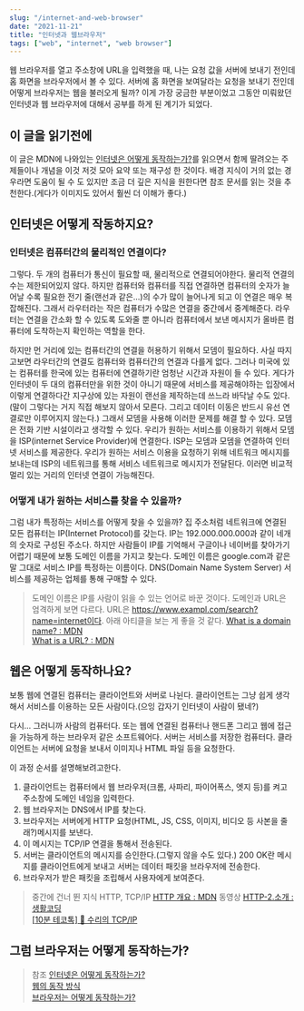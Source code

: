 ```yaml
---
slug: "/internet-and-web-browser"
date: "2021-11-21"
title: "인터넷과 웹브라우저"
tags: ["web", "internet", "web browser"]
---
```


웹 브라우저를 열고 주소창에 URL을 입력했을 때, 나는 요청 값을 서버에 보내기 전인데 홈 화면을 브라우저에서 볼 수 있다. 서버에 홈 화면을 보여달라는 요청을 보내기 전인데 어떻게 브라우저는 웹을 불러오게 될까? 이게 가장 궁금한 부분이었고 그동안 미뤄왔던 인터넷과 웹 브라우저에 대해서 공부를 하게 된 계기가 되었다.

## 이 글을 읽기전에

이 글은 MDN에 나와있는 [인터넷은 어떻게 동작하는가?](https://developer.mozilla.org/ko/docs/Learn/Common_questions/How_does_the_Internet_work)를 읽으면서 함께 딸려오는 주제들이나 개념을 이것 저것 모아 요약 또는 재구성 한 것이다. 배경 지식이 거의 없는 경우라면 도움이 될 수 도 있지만 조금 더 깊은 지식을 원한다면 참조 문서를 읽는 것을 추천한다.(게다가 이미지도 있어서 훨씬 더 이해가 좋다.)

## 인터넷은 어떻게 작동하지요?

### 인터넷은 컴퓨터간의 물리적인 연결이다?

그렇다. 두 개의 컴퓨터가 통신이 필요할 때, 물리적으로 연결되어야한다. 물리적 연결의 수는 제한되어있지 않다. 하지만 컴퓨터와 컴퓨터를 직접 연결하면 컴퓨터의 숫자가 늘어날 수록 필요한 전기 줄(랜선과 같은...)의 수가 많이 늘어나게 되고 이 연결은 매우 복잡해진다. 그래서 라우터라는 작은 컴퓨터가 수많은 연결을 중간에서 중계해준다. 라우터는 연결을 간소화 할 수 있도록 도와줄 뿐 아니라 컴퓨터에서 보낸 메시지가 올바른 컴퓨터에 도착하는지 확인하는 역할을 한다.

하지만 먼 거리에 있는 컴퓨터간의 연결을 허용하기 위해서 모뎀이 필요하다. 사실 따지고보면 라우터간의 연결도 컴퓨터와 컴퓨터간의 연결과 다를게 없다. 그러나 미국에 있는 컴퓨터를 한국에 있는 컴퓨터에 연결하기란 엄청난 시간과 자원이 들 수 있다. 게다가 인터넷이 두 대의 컴퓨터만을 위한 것이 아니기 때문에 서비스를 제공해야하는 입장에서 이렇게 연결하다간 지구상에 있는 자원이 랜선을 제작하는데 쓰느라 바닥날 수도 있다.(말이 그렇다는 거지 직접 해보지 않아서 모른다. 그리고 데이터 이동은 반드시 유선 연결로만 이루어지지 않는다.) 그래서 모뎀을 사용해 이러한 문제를 해결 할 수 있다. 모뎀은 전화 기반 시설이라고 생각할 수 있다. 우리가 원하는 서비스를 이용하기 위해서 모뎀을 ISP(internet Service Provider)에 연결한다. ISP는 모뎀과 모뎀을 연결하여 인터넷 서비스를 제공한다. 우리가 원하는 서비스 이용을 요청하기 위해 네트워크 메시지를 보내는데 ISP의 네트워크를 통해 서비스 네트워크로 메시지가 전달된다. 이러면 비교적 멀리 있는 거리의 인터넷 연결이 가능해진다.

### 어떻게 내가 원하는 서비스를 찾을 수 있을까?

그럼 내가 특정하는 서비스를 어떻게 찾을 수 있을까? 집 주소처럼 네트워크에 연결된 모든 컴퓨터는 IP(Internet Protocol)를 갖는다. IP는 192.000.000.000과 같이 네개의 숫자로 구성된 주소다. 하지만 사람들이 IP를 기억해서 구글이나 네이버를 찾아가기 어렵기 때문에 보통 도메인 이름을 가지고 찾는다. 도메인 이름은 google.com과 같은 말 그대로 서비스 IP를 특정하는 이름이다. DNS(Domain Name System Server) 서비스를 제공하는 업체를 통해 구매할 수 있다.

> 도메인 이름은 IP를 사람이 읽을 수 있는 언어로 바꾼 것이다. 도메인과 URL은 엄격하게 보면 다르다. URL은 https://www.exampl.com/search?name=internet이다. 아래 아티클을 보는 게 좋을 것 같다.
> [What is a domain name? : MDN](https://developer.mozilla.org/en-US/docs/Learn/Common_questions/What_is_a_domain_name)  
> [What is a URL? : MDN](https://developer.mozilla.org/ko/docs/Learn/Common_questions/What_is_a_URL)

## 웹은 어떻게 동작하나요?

보통 웹에 연결된 컴퓨터는 클라이언트와 서버로 나뉜다. 클라이언트는 그냥 쉽게 생각해서 서비스를 이용하는 모든 사람이다.(으잉 갑자기 인터넷이 사람이 됐네?)

다시... 그러니까 사람의 컴퓨터다. 또는 웹에 연결된 컴퓨터나 핸드폰 그리고 웹에 접근을 가능하게 하는 브라우저 같은 소프트웨어다. 서버는 서비스를 저장한 컴퓨터다. 클라이언트는 서버에 요청을 보내서 이미지나 HTML 파일 등을 요청한다.

이 과정 순서를 설명해보려고한다.

1. 클라이언트는 컴퓨터에서 웹 브라우저(크롬, 사파리, 파이어폭스, 엣지 등)를 켜고 주소창에 도메인 네임을 입력한다.
2. 웹 브라우저는 DNS에서 IP를 찾는다.
3. 브라우저는 서버에게 HTTP 요청(HTML, JS, CSS, 이미지, 비디오 등 사본을 줄래?)메시지를 보낸다.
4. 이 메시지는 TCP/IP 연결을 통해서 전송된다.
5. 서버는 클라이언트의 메시지를 승인한다.(그렇지 않을 수도 있다.) 200 OK란 메시지를 클라이언트에게 보내고 서버는 데이터 패킷을 브라우저에 전송한다.
6. 브라우저가 받은 패킷을 조립해서 사용자에게 보여준다.

> 중간에 건너 뛴 지식
> HTTP, TCP/IP
> [HTTP 개요 : MDN](https://developer.mozilla.org/ko/docs/Web/HTTP/Overview)
> 동영상 [HTTP-2.소개 : 생활코딩](https://www.youtube.com/watch?v=vHhWcTyJoS0)  
> [[10분 테코톡] 🔮 수리의 TCP/IP](https://www.youtube.com/watch?v=BEK354TRgZ8&t=511s)

## 그럼 브라우저는 어떻게 동작하는가?

> 참조
> [인터넷은 어떻게 동작하는가?](https://developer.mozilla.org/ko/docs/Learn/Common_questions/How_does_the_Internet_work)  
> [웹의 동작 방식](https://developer.mozilla.org/ko/docs/Learn/Getting_started_with_the_web/How_the_Web_works)  
> [브라우저는 어떻게 동작하는가?](https://d2.naver.com/helloworld/59361)
